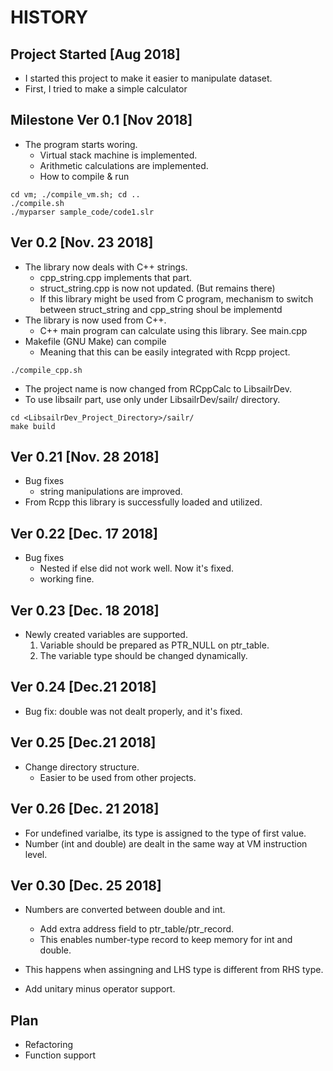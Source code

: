 # HISTORY

## Project Started [Aug 2018]

* I started this project to make it easier to manipulate dataset.
* First, I tried to make a simple calculator


## Milestone Ver 0.1 [Nov 2018]

* The program starts woring.
	+ Virtual stack machine is implemented.
	+ Arithmetic calculations are implemented. 
	+ How to compile & run

```
cd vm; ./compile_vm.sh; cd .. 
./compile.sh
./myparser sample_code/code1.slr
```

## Ver 0.2 [Nov. 23 2018]

* The library now deals with C++ strings.
    + cpp_string.cpp implements that part.
    + struct_string.cpp is now not updated. (But remains there)
    + If this library might be used from C program, mechanism to switch between struct_string and cpp_string shoul be implementd
* The library is now used from C++.
    + C++ main program can calculate using this library. See main.cpp
* Makefile (GNU Make) can compile 
    + Meaning that this can be easily integrated with Rcpp project.

```
./compile_cpp.sh
```

* The project name is now changed from RCppCalc to LibsailrDev.
* To use libsailr part, use only under LibsailrDev/sailr/ directory.

```
cd <LibsailrDev_Project_Directory>/sailr/
make build
```


## Ver 0.21 [Nov. 28 2018]

* Bug fixes
    + string manipulations are improved. 
* From Rcpp this library is successfully loaded and utilized.

## Ver 0.22 [Dec. 17 2018]

* Bug fixes
    + Nested if else did not work well. Now it's fixed.
    + working fine.

## Ver 0.23 [Dec. 18 2018]

* Newly created variables are supported.
    1. Variable should be prepared as PTR_NULL on ptr_table.
    2. The variable type should be changed dynamically.


## Ver 0.24 [Dec.21 2018]

* Bug fix: double was not dealt properly, and it's fixed.

## Ver 0.25 [Dec.21 2018]

* Change directory structure.
    + Easier to be used from other projects.

## Ver 0.26 [Dec. 21 2018]

* For undefined varialbe, its type is assigned to the type of first value.
* Number (int and double) are dealt in the same way at VM instruction level.

## Ver 0.30 [Dec. 25 2018]

* Numbers are converted between double and int.
	* Add extra address field to ptr_table/ptr_record.
	* This enables number-type record to keep memory for int and double.
* This happens when assingning and LHS type is different from RHS type.

* Add unitary minus operator support.

## Plan

* Refactoring
* Function support





